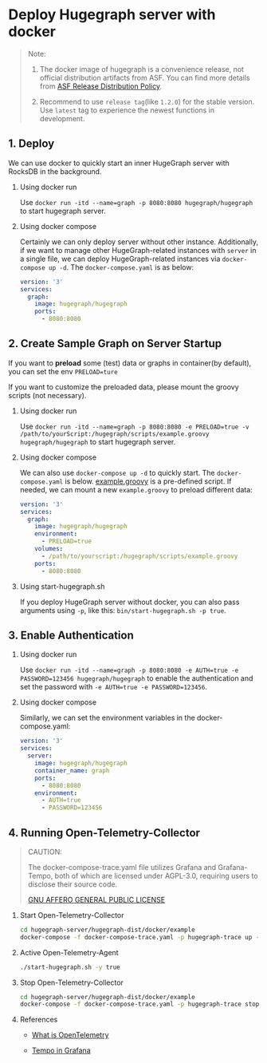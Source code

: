 # Deploy Hugegraph server with docker

> Note:
> 
> 1. The docker image of hugegraph is a convenience release, not official distribution artifacts from ASF. You can find more details from [ASF Release Distribution Policy](https://infra.apache.org/release-distribution.html#dockerhub).
> 
> 2. Recommend to use `release tag`(like `1.2.0`) for the stable version. Use `latest` tag to experience the newest functions in development.

## 1. Deploy

We can use docker to quickly start an inner HugeGraph server with RocksDB in the background.

1. Using docker run

    Use `docker run -itd --name=graph -p 8080:8080 hugegraph/hugegraph` to start hugegraph server.

2. Using docker compose

    Certainly we can only deploy server without other instance. Additionally, if we want to manage other HugeGraph-related instances with `server` in a single file, we can deploy HugeGraph-related instances via `docker-compose up -d`.  The `docker-compose.yaml` is as below:

    ```yaml
    version: '3'
    services:
      graph:
        image: hugegraph/hugegraph
        ports:
          - 8080:8080
    ```

## 2. Create Sample Graph on Server Startup

If you want to **preload** some (test) data or graphs in container(by default), you can set the env `PRELOAD=ture`

If you want to customize the preloaded data, please mount the groovy scripts (not necessary).

1. Using docker run

    Use `docker run -itd --name=graph -p 8080:8080 -e PRELOAD=true -v /path/to/yourScript:/hugegraph/scripts/example.groovy hugegraph/hugegraph`
    to start hugegraph server.

2. Using docker compose 

    We can also use `docker-compose up -d` to quickly start. The `docker-compose.yaml` is below. [example.groovy](https://github.com/apache/incubator-hugegraph/blob/master/hugegraph-dist/src/assembly/static/scripts/example.groovy) is a pre-defined script. If needed, we can mount a new `example.groovy` to preload different data:

    ```yaml
    version: '3'
    services:
      graph:
        image: hugegraph/hugegraph
        environment:
          - PRELOAD=true
        volumes:
          - /path/to/yourscript:/hugegraph/scripts/example.groovy
        ports:
          - 8080:8080
    ```

3. Using start-hugegraph.sh

    If you deploy HugeGraph server without docker, you can also pass arguments using `-p`, like this: `bin/start-hugegraph.sh -p true`.

## 3. Enable Authentication

1. Using docker run

    Use `docker run -itd --name=graph -p 8080:8080 -e AUTH=true -e PASSWORD=123456 hugegraph/hugegraph` to enable the authentication and set the password with `-e AUTH=true -e PASSWORD=123456`.

2. Using docker compose

    Similarly, we can set the environment variables in the docker-compose.yaml:

    ```yaml
    version: '3'
    services:
      server:
        image: hugegraph/hugegraph
        container_name: graph
        ports:
          - 8080:8080
        environment:
          - AUTH=true
          - PASSWORD=123456
    ```
## 4. Running Open-Telemetry-Collector

> CAUTION:
> 
> The docker-compose-trace.yaml file utilizes Grafana and Grafana-Tempo, both of which are licensed under AGPL-3.0, requiring users to disclose their source code.
>
> [GNU AFFERO GENERAL PUBLIC LICENSE](https://www.gnu.org/licenses/agpl-3.0.en.html)
1. Start Open-Telemetry-Collector

    ```bash
    cd hugegraph-server/hugegraph-dist/docker/example
    docker-compose -f docker-compose-trace.yaml -p hugegraph-trace up -d
    ```
   
2. Active Open-Telemetry-Agent

    ```bash
    ./start-hugegraph.sh -y true
    ```
   
3. Stop Open-Telemetry-Collector

    ```bash
    cd hugegraph-server/hugegraph-dist/docker/example
    docker-compose -f docker-compose-trace.yaml -p hugegraph-trace stop
    ```
   
4. References

   - [What is OpenTelemetry](https://opentelemetry.io/docs/what-is-opentelemetry/)

   - [Tempo in Grafana](https://grafana.com/docs/tempo/latest/getting-started/tempo-in-grafana/)
